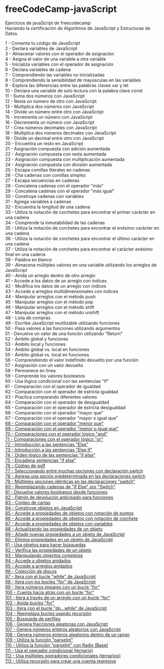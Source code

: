 # freeCodeCamp-javaScript
Ejercicios de javaScript de freecodecamp <br>
Haciendo la certificación de Algoritmos de JavaScript y Estructuras de Datos. <br>

1	-	Comenta tu código de JavaScript <br>
2	-	Declara variables de JavaScript <br>
3	-	Almacenar valores con el operador de asignación <br>
4	-	Asigna el valor de una variable a otra variable <br>
5	-	Inicializa variables con el operador de asignación <br>
6	-	Declara variables de cadena <br>
7	-	Comprendiendo las variables no inicializadas <br>
8	-	Comprendiendo la sensibilidad de mayúsculas en las variables <br>
9	-	Explora las diferencias entre las palabras claves var y let <br>
10	-	Declara una variable de solo lectura con la palabra clave const <br>
11	-	Suma dos números con JavaScript <br>
12	-	Resta un número de otro con JavaScript <br>
13	-	Multiplica dos números con JavaScript <br>
14	-	Divide un número entre otro con JavaScript <br>
15	-	Incrementa un número con JavaScript <br>
16	-	Decrementa un número con JavaScript <br>
17	-	Crea números decimales con JavaScript <br>
18	-	Multiplica dos números decimales con JavaScript <br>
19	-	Divide un decimal entre otro con JavaScript <br>
20	-	Encuentra un resto en JavaScript <br>
21	-	Asignación compuesta con adición aumentada <br>
22	-	Asignación compuesta con resta aumentada <br>
23	-	Asignación compuesta con multiplicación aumentada <br>
24	-	Asignación compuesta con división aumentada <br>
25	-	Escapa comillas literales en cadenas <br>
26	-	Cita cadenas con comillas simples <br>
27	-	Escapa secuencias en cadenas <br>
28	-	Concatena cadenas con el operador "más" <br>
29	-	Concatena cadenas con el operador "más igual" <br>
30	-	Construye cadenas con variables <br>
31	-	Agrega variables a cadenas <br>
32	-	Encuentra la longitud de una cadena <br>
33	-	Utiliza la notación de corchetes para encontrar el primer carácter en una cadena <br>
34	-	Comprende la inmutabilidad de las cadenas <br>
35	-	Utiliza la notación de corchetes para encontrar el enésimo carácter en una cadena <br>
36	-	Utiliza la notación de corchetes para encontrar el último carácter en una cadena <br>
37	-	Utiliza la notación de corchetes para encontrar el carácter enésimo final en una cadena <br>
38	-	Palabra en blanco <br>
39	-	Almacena múltiples valores en una variable utilizando los arreglos de JavaScript <br>
40	-	Anida un arreglo dentro de otro arreglo <br>
41	-	Accede a los datos de un arreglo con índices <br>
42	-	Modifica los datos de un arreglo con índices <br>
43	-	Accede a arreglos multidimensionales con índices <br>
44	-	Manipular arreglos con el método push <br>
45	-	Manipular arreglos con el método pop <br>
46	-	Manipular arreglos con el método shift <br>
47	-	Manipular arreglos con el método unshift <br>
48	-	Lista de compras <br>
49	-	Escribe JavaScript reutilizable utilizando funciones <br>
50	-	Pasa valores a las funciones utilizando argumentos <br>
51	-	Devuelve un valor de una función utilizando "Return" <br>
52	-	Ámbito global y funciones <br>
53	-	Ámbito local y funciones <br>
54	-	Ámbito global vs. local en funciones <br>
55	-	Ámbito global vs. local en funciones <br>
56	-	Comprendiendo el valor indefinido devuelto por una función <br>
57	-	Asignación con un valor devuelto <br>
58	-	Permanece en línea <br>
59	-	Comprende los valores booleanos <br>
60	-	Usa lógica condicional con las sentencias "If" <br>
61	-	Comparación con el operador de igualdad <br>
62	-	Comparación con el operador de estricta igualdad <br>
63	-	Practica comparando diferentes valores <br>
64	-	Comparación con el operador de desigualdad <br>
65	-	Comparación con el operador de estricta desigualdad <br>
66	-	Comparación con el operador "mayor que" <br>
67	-	Comparación con el operador "mayor o igual que" <br>
<a href="https://github.com/oswaldodomingo/freeCodeCamp-javaScript/blob/main/Ejercicio066.html">68	-	Comparación con el operador "menor que"</a> <br>
<a href="https://github.com/oswaldodomingo/freeCodeCamp-javaScript/blob/main/Ejercicio067.html">69	-	Comparación con el operador "menor o igual que"</a> <br>
<a href="https://github.com/oswaldodomingo/freeCodeCamp-javaScript/blob/main/Ejercicio068.html">70	-	Comparaciones con el operador lógico "and"</a> <br>
<a href="https://github.com/oswaldodomingo/freeCodeCamp-javaScript/blob/main/Ejercicio071.html">71	-	Comparaciones con el operador lógico "or"</a> <br>
<a href="https://github.com/oswaldodomingo/freeCodeCamp-javaScript/blob/main/Ejercicio072.html">72	-	Introducción a las sentencias "Else"</a> <br>
<a href="https://github.com/oswaldodomingo/freeCodeCamp-javaScript/blob/main/Ejercicio073.html">73	-	Introducción a las sentencias "Else If" </a><br>
<a href="https://github.com/oswaldodomingo/freeCodeCamp-javaScript/blob/main/Ejercicio074.html">74	-	Orden lógico de las sentencias "if else" </a><br>
<a href="https://github.com/oswaldodomingo/freeCodeCamp-javaScript/blob/main/Ejercicio075.html">75	-	Encadena sentencias "if else" </a><br>
<a href="https://github.com/oswaldodomingo/freeCodeCamp-javaScript/blob/main/Ejercicio076.html">76	-	Código de golf </a><br>
<a href="https://github.com/oswaldodomingo/freeCodeCamp-javaScript/blob/main/Ejercicio077.html">77	-	Seleccionando entre muchas opciones con declaración switch </a><br>
<a href="https://github.com/oswaldodomingo/freeCodeCamp-javaScript/blob/main/Ejercicio078.html">78	-	Agrega una opción predeterminada en las declaraciones switch </a> <br>
<a href="https://github.com/oswaldodomingo/freeCodeCamp-javaScript/blob/main/Ejercicio079.html">79	-	Múltiples opciones idénticas en las declaraciones "switch" </a><br>
<a href="https://github.com/oswaldodomingo/freeCodeCamp-javaScript/blob/main/Ejercicio080.html">80	-	Reemplazando cadenas de "If Else" por "Switch" </a><br>
<a href="https://github.com/oswaldodomingo/freeCodeCamp-javaScript/blob/main/Ejercicio081.html">81	-	Devuelve valores booleanos desde funciones </a><br>
<a href="https://github.com/oswaldodomingo/freeCodeCamp-javaScript/blob/main/Ejercicio082.html">82	-	Patrón de devolución anticipado para funciones </a><br>
<a href="https://github.com/oswaldodomingo/freeCodeCamp-javaScript/blob/main/Ejercicio083.html">83	-	Conteo de cartas </a><br>
<a href="https://github.com/oswaldodomingo/freeCodeCamp-javaScript/blob/main/Ejercicio084.html">84	-	Construye objetos en JavaScript </a><br>
<a href="https://github.com/oswaldodomingo/freeCodeCamp-javaScript/blob/main/Ejercicio085.html">85	-	Accede a propiedades de objetos con notación de puntos </a> <br>
<a href="https://github.com/oswaldodomingo/freeCodeCamp-javaScript/blob/main/Ejercicio086.html">86	-	Accede a propiedades de objetos con notación de corchete </a> <br>
<a href="https://github.com/oswaldodomingo/freeCodeCamp-javaScript/blob/main/Ejercicio087.html">87	-	Accede a propiedades de objetos con variables </a> <br>
<a href="https://github.com/oswaldodomingo/freeCodeCamp-javaScript/blob/main/Ejercicio088.html">88	-	Actualizando las propiedades de un objeto </a> <br>
<a href="https://github.com/oswaldodomingo/freeCodeCamp-javaScript/blob/main/Ejercicio089.html">89	-	Añade nuevas propiedades a un objeto de JavaScript </a> <br>
<a href="https://github.com/oswaldodomingo/freeCodeCamp-javaScript/blob/main/Ejercicio090.html">90	-	Elimina propiedades en un objeto de JavaScript </a> <br>
<a href="https://github.com/oswaldodomingo/freeCodeCamp-javaScript/blob/main/Ejercicio091.html">91	-	Usa objetos para hacer búsquedas </a> <br>
<a href="https://github.com/oswaldodomingo/freeCodeCamp-javaScript/blob/main/Ejercicio092.html">92	-	Verifica las propiedades de un objeto </a><br>
<a href="https://github.com/oswaldodomingo/freeCodeCamp-javaScript/blob/main/Ejercicio093.html">93	-	Manipulando objectos complejos </a><br>
<a href="https://github.com/oswaldodomingo/freeCodeCamp-javaScript/blob/main/Ejercicio094.html">94	-	Accede a objetos anidados </a><br>
<a href="https://github.com/oswaldodomingo/freeCodeCamp-javaScript/blob/main/Ejercicio095.html">95	-	Accede a arreglos anidados </a><br>
<a href="https://github.com/oswaldodomingo/freeCodeCamp-javaScript/blob/main/Ejercicio096.html">96	-	Colección de discos </a><br>
<a href="https://github.com/oswaldodomingo/freeCodeCamp-javaScript/blob/main/Ejercicio097.html">97	-	Itera con el bucle "while" de JavaScript </a><br>
<a href="https://github.com/oswaldodomingo/freeCodeCamp-javaScript/blob/main/Ejercicio098.html">98	-	Itera con los bucles "for" de JavaScript</a><br>
<a href="https://github.com/oswaldodomingo/freeCodeCamp-javaScript/blob/main/Ejercicio099.html">99	-	Itera números impares con un bucle "for" </a><br>
<a href="https://github.com/oswaldodomingo/freeCodeCamp-javaScript/blob/main/Ejercicio100.html">100	-	Cuenta hacia atrás con un bucle "for" </a><br>
<a href="https://github.com/oswaldodomingo/freeCodeCamp-javaScript/blob/main/Ejercicio101.html">101	-	Itera a través de un arreglo con un bucle "for" </a><br>
<a href="https://github.com/oswaldodomingo/freeCodeCamp-javaScript/blob/main/Ejercicio102.html">102	-	Anida bucles "for" </a><br>
<a href="https://github.com/oswaldodomingo/freeCodeCamp-javaScript/blob/main/Ejercicio103.html">103	-	Itera con el bucle "do...while" de JavaScript </a><br>
<a href="https://github.com/oswaldodomingo/freeCodeCamp-javaScript/blob/main/Ejercicio104.html">104	-	Reemplaza bucles usando recursión </a> <br>
<a href="https://github.com/oswaldodomingo/freeCodeCamp-javaScript/blob/main/Ejercicio105.html">105	-	Búsqueda de perfiles </a> <br>
<a href="https://github.com/oswaldodomingo/freeCodeCamp-javaScript/blob/main/Ejercicio106.html">106	-	Genera fracciones aleatorias con JavaScript </a> <br>
<a href="https://github.com/oswaldodomingo/freeCodeCamp-javaScript/blob/main/Ejercicio107.html">107	-	Genera números enteros aleatorios con JavaScript </a> <br>
<a href="https://github.com/oswaldodomingo/freeCodeCamp-javaScript/blob/main/Ejercicio108.html">108	-	Genera números enteros aleatorios dentro de un rango </a> <br>
<a href="https://github.com/oswaldodomingo/freeCodeCamp-javaScript/blob/main/Ejercicio109.html">109	-	Utiliza la función "parseInt" </a> <br>
<a href="https://github.com/oswaldodomingo/freeCodeCamp-javaScript/blob/main/Ejercicio110.html">110	-	Utiliza la función "parseInt" con Radix (Base) </a> <br>
<a href="https://github.com/oswaldodomingo/freeCodeCamp-javaScript/blob/main/Ejercicio111.html">111	-	Usa el operador condicional (ternario) </a> <br>
<a href="https://github.com/oswaldodomingo/freeCodeCamp-javaScript/blob/main/Ejercicio112.html">112	-	Usa múltiples operadores condicionales (ternarios) </a> <br>
<a href="https://github.com/oswaldodomingo/freeCodeCamp-javaScript/blob/main/Ejercicio113.html">113	-	Utiliza recursión para crear una cuenta regresiva </a> <br>
